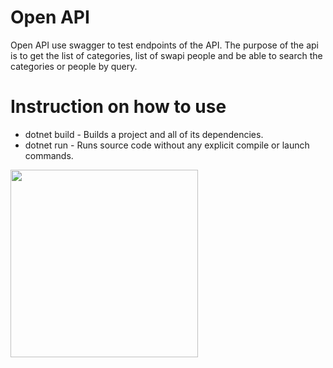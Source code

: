# Open API
Open API use swagger to test endpoints of the API. The purpose of the api is to get the list of categories, list of swapi people and be able to search the categories or people by query.

# Instruction on how to use
* dotnet build - Builds a project and all of its dependencies.
* dotnet run - Runs source code without any explicit compile or launch commands.

<img src="https://github.com/Tumelo-Mokhwathi/open_api/blob/main/open_api/Images/swagger.png" width="300" />
